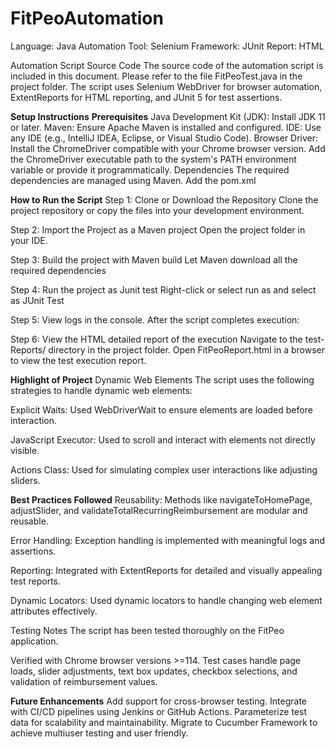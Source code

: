 # FitPeoAutomation
Language: Java
Automation Tool: Selenium
Framework: JUnit
Report: HTML

Automation Script Source Code
The source code of the automation script is included in this document. Please refer to the file FitPeoTest.java in the project folder. The script uses Selenium WebDriver for browser automation, ExtentReports for HTML reporting, and JUnit 5 for test assertions.

**Setup Instructions**
**Prerequisites**
Java Development Kit (JDK): Install JDK 11 or later.
Maven: Ensure Apache Maven is installed and configured.
IDE: Use any IDE (e.g., IntelliJ IDEA, Eclipse, or Visual Studio Code).
Browser Driver:
Install the ChromeDriver compatible with your Chrome browser version.
Add the ChromeDriver executable path to the system's PATH environment variable or provide it programmatically.
Dependencies
The required dependencies are managed using Maven. Add the pom.xml

**How to Run the Script**
Step 1: Clone or Download the Repository
Clone the project repository or copy the files into your development environment.

Step 2: Import the Project as a Maven project
Open the project folder in your IDE.

Step 3: Build the project with Maven build
Let Maven download all the required dependencies

Step 4: Run the project as Junit test
Right-click or select run as and select as JUnit Test

Step 5: View logs in the console.
After the script completes execution:

Step 6: View the HTML detailed report of the execution
Navigate to the test-Reports/ directory in the project folder.
Open FitPeoReport.html in a browser to view the test execution report.

**Highlight of Project**
Dynamic Web Elements
The script uses the following strategies to handle dynamic web elements:

Explicit Waits:
Used WebDriverWait to ensure elements are loaded before interaction.

JavaScript Executor:
Used to scroll and interact with elements not directly visible.

Actions Class:
Used for simulating complex user interactions like adjusting sliders.

**Best Practices Followed**
Reusability:
Methods like navigateToHomePage, adjustSlider, and validateTotalRecurringReimbursement are modular and reusable.

Error Handling:
Exception handling is implemented with meaningful logs and assertions.

Reporting:
Integrated with ExtentReports for detailed and visually appealing test reports.

Dynamic Locators:
Used dynamic locators to handle changing web element attributes effectively.

Testing Notes
The script has been tested thoroughly on the FitPeo application.

Verified with Chrome browser versions >=114.
Test cases handle page loads, slider adjustments, text box updates, checkbox selections, and validation of reimbursement values.

**Future Enhancements**
Add support for cross-browser testing.
Integrate with CI/CD pipelines using Jenkins or GitHub Actions.
Parameterize test data for scalability and maintainability.
Migrate to Cucumber Framework to achieve multiuser testing and user friendly.
